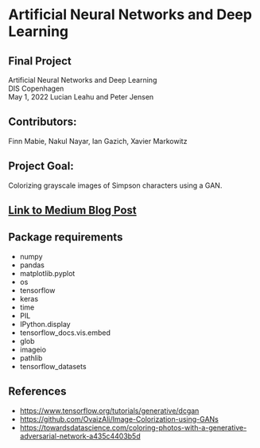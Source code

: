 # Artificial Neural Networks and Deep Learning
## Final Project  
Artificial Neural Networks and Deep Learning  
DIS Copenhagen  
May 1, 2022
Lucian Leahu and Peter Jensen 

## Contributors:
Finn Mabie, Nakul Nayar, Ian Gazich, Xavier Markowitz

## Project Goal:
Colorizing grayscale images of Simpson characters using a GAN.

## [Link to Medium Blog Post]()


## Package requirements
- numpy
- pandas
- matplotlib.pyplot
- os
- tensorflow
- keras
- time
- PIL
- IPython.display
- tensorflow_docs.vis.embed
- glob
- imageio
- pathlib
- tensorflow_datasets


## References
- https://www.tensorflow.org/tutorials/generative/dcgan
- https://github.com/OvaizAli/Image-Colorization-using-GANs
- https://towardsdatascience.com/coloring-photos-with-a-generative-adversarial-network-a435c4403b5d
